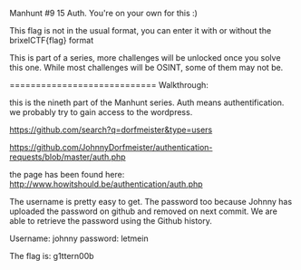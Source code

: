 Manhunt #9
15
Auth. You're on your own for this :)

This flag is not in the usual format, you can enter it with or without the brixelCTF{flag} format

This is part of a series, more challenges will be unlocked once you solve this one. While most challenges will be OSINT, some of them may not be.

============================
Walkthrough:

this is the nineth part of the Manhunt series. Auth means authentification. we probably try to gain access to the wordpress.

https://github.com/search?q=dorfmeister&type=users

https://github.com/JohnnyDorfmeister/authentication-requests/blob/master/auth.php

the page has been found here:
http://www.howitshould.be/authentication/auth.php

The username is pretty easy to get. The password too because Johnny has uploaded the password on github and removed on next commit. We are able to retrieve the password using the Github history.

Username: johnny
password: letmein

The flag is:
g1ttern00b